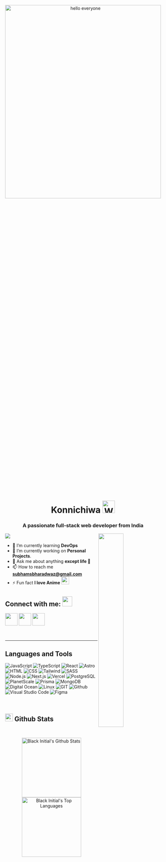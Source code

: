 <p align="center">
<img src="https://media3.giphy.com/media/uKWBNet3fFTP9ZDZIg/giphy.gif" width="100%" height="40%" alt="hello everyone">
<p>
<h1 align="center">Konnichiwa <img src = "https://media.giphy.com/media/hvRJCLFzcasrR4ia7z/giphy.gif" alt = "Waving hand animation" width = "40px" height = "40px"> <br></h1>
<h3 align="center">A passionate full-stack web developer from India</h3>

<img align='right' src="https://i2.wp.com/i.giphy.com/media/MdA16VIoXKKxNE8Stk/giphy-downsized.gif?w=770&ssl=1" width="40%">
<p>

![](https://komarev.com/ghpvc/?username=subhamBharadwaz&color=blueviolet&style=flat-square&label=PROFILE+VIEWS)

- 🌱 I’m currently learning **DevOps**
- 🔭 I’m currently working on **Personal Projects**.
- 💬 Ask me about anything **except life 🤧**
- 📫 How to reach me **subhamsbharadwaz@gmail.com**
- ⚡ Fun fact **I love Anime** <img width="25" src="https://img.icons8.com/color/48/4a90e2/boruto-uzumaki.png"/>

</p>

## Connect with me: <img src="https://media.giphy.com/media/LnQjpWaON8nhr21vNW/giphy.gif" height="32">

<a href="https://www.linkedin.com/in/subham-bharadwaz-5a9792197/"><img width="40" src="https://img.icons8.com/nolan/64/linkedin.png"/></a>
<a href="https://twitter.com/webhashira"><img width="40" src="https://img.icons8.com/nolan/64/twitter.png"/></a>
<a href="https://instagram.com/webhashira" target="blank"><img width="40" src="https://img.icons8.com/nolan/64/instagram-new.png"/></a>

<br/>

---

## Languages and Tools

![JavaScript](https://img.shields.io/badge/-JavaScript-F7DF1E?style=flat&logo=javascript&logoColor=black)
![TypeScript](https://img.shields.io/badge/-TypeScript-007ACC?style=flat&logo=typescript&logoColor=white)
![React](https://img.shields.io/badge/-React-20232A?style=flat&logo=react&logoColor=61DAFB)
![Astro](https://img.shields.io/badge/-Astro-FF5D01?style=flat&logo=astro&logoColor=white)
![HTML](https://img.shields.io/badge/-HTML5-E34F26?style=flat&logo=HTML5&logoColor=white)
![CSS](https://img.shields.io/badge/-CSS3-1572B6?style=flat&logo=CSS3&logoColor=white)
![Tailwind](https://img.shields.io/badge/-Tailwind_CSS-38B2AC?style=flat&logo=tailwind-css&logoColor=white)
![SASS](https://img.shields.io/badge/-SASS-CC6699?style=flat&logo=sass&logoColor=white)
![Node.js](https://img.shields.io/badge/-Node.js-43853D?style=flat&logo=node.js&logoColor=white)
![Next.js](https://img.shields.io/badge/-Next.js-000000?style=flat&logo=next.js&logoColor=white)
![Vercel](https://img.shields.io/badge/-Vercel-000000?style=flat&logo=Vercel&logoColor=white)
![PostgreSQL](https://img.shields.io/badge/PostgreSQL-316192?style=flat&logo=postgresql&logoColor=white)
![PlanetScale](https://img.shields.io/badge/PlanetScale-000000?style=flat&logo=PlanetScale&logoColor=white)
![Prisma](https://img.shields.io/badge/Prisma-3982CE?style=flat&logo=Prisma&logoColor=white)
![MongoDB](https://img.shields.io/badge/Mongo_DB-47A248?style=flat&logo=MongoDB&logoColor=white)
![Digital Ocean](https://img.shields.io/badge/Digital_Ocean-0080FF?style=flat&logo=DigitalOcean&logoColor=white)
![Linux](https://img.shields.io/badge/Linux-FCC624?style=flat&logo=linux&logoColor=black)
![GIT](https://img.shields.io/badge/GIT-E44C30?style=flat&logo=git&logoColor=white)
![Github](https://img.shields.io/badge/GitHub-100000?style=flat&logo=github&logoColor=white)
![Visual Studio Code](https://img.shields.io/badge/Visual_Studio_Code-0078D4?style=flat&logo=visual%20studio%20code&logoColor=white)
![Figma](https://img.shields.io/badge/Figma-F24E1E?style=flat&logo=figma&logoColor=white)

<br>

## <img height="25" src="https://img.icons8.com/wired/64/4a90e2/merge-git.png"/> Github Stats

<br>
<p align="center">
  <!-- https://github.com/anuraghazra/github-readme-stats -->
  <img alt="Black Initial's Github Stats" src="https://github-readme-stats.vercel.app/api/?username=subhamBharadwaz&show_icons=true&include_all_commits=true&count_private=true&theme=react&hide_border=true&bg_color=1F222E&title_color=F85D7F&icon_color=F8D866" height="192px"/>
  <img alt="Black Initial's Top Languages" src="https://github-readme-stats.vercel.app/api/top-langs/?username=subhamBharadwaz&langs_count=8&layout=compact&theme=react&hide_border=true&bg_color=1F222E&title_color=F85D7F&icon_color=F8D866&hide=php" height="192px"/>
</p>
